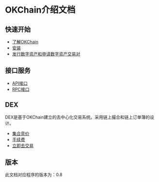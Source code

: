 OKChain介绍文档
===============

快速开始
--------

-   [了解OKChain](getting-start/introduction.md)
-   [安装](getting-start/install.md)
-   [发行数字资产和申请数字资产交易对](getting-start/ico.md)

接口服务
--------

-   [API接口](api/http.md)
-   [RPC接口](api/node_rpc.md)

DEX
---

DEX是基于OKChain建立的去中心化交易系统。采用链上撮合和链上订单簿的设计。

-   [集合竞价](trade/periodic_auction.md)
-   [手续费](fee.md)
-   [立即去交易](https://www.okex.com/dex-test)

版本
----

此文档对应程序的版本为：0.8


